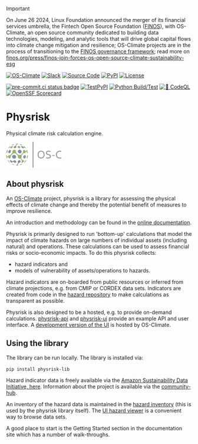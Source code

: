 <!-- markdownlint-disable -->
<!-- prettier-ignore-start -->
> [!IMPORTANT]
> On June 26 2024, Linux Foundation announced the merger of its financial services umbrella, the Fintech Open Source Foundation ([FINOS](https://finos.org)), with OS-Climate, an open source community dedicated to building data technologies, modeling, and analytic tools that will drive global capital flows into climate change mitigation and resilience; OS-Climate projects are in the process of transitioning to the [FINOS governance framework](https://community.finos.org/docs/governance); read more on [finos.org/press/finos-join-forces-os-open-source-climate-sustainability-esg](https://finos.org/press/finos-join-forces-os-open-source-climate-sustainability-esg)
<!-- prettier-ignore-end -->
<!-- markdownlint-enable -->

<!-- prettier-ignore-start -->
<!-- markdownlint-disable-next-line MD013 -->
[![OS-Climate](https://img.shields.io/badge/OS-Climate-blue)](https://os-climate.org/) [![Slack](https://img.shields.io/badge/slack-osclimate-blue.svg?logo=slack)](https://os-climate.slack.com) [![Source Code](https://img.shields.io/badge/GitHub-100000?logo=github&logoColor=white&color=blue)](https://github.com/os-climate/physrisk) [![PyPI](https://img.shields.io/pypi/v/physrisk-lib?logo=python&logoColor=white&color=blue)](https://pypi.org/project/physrisk-lib) [![License](https://img.shields.io/badge/License-Apache_2.0-blue.svg)](https://opensource.org/licenses/Apache-2.0)

<!-- markdownlint-disable-next-line MD013 -->
 [![pre-commit.ci status badge]][pre-commit.ci results page] [![TestPyPI](https://img.shields.io/pypi/v/physrisk-lib?logo=python&label=TestPyPi&logoColor=white&color=32C955&pypiBaseUrl=https://test.pypi.org)](https://test.pypi.org/project/physrisk-lib) [![Python Build/Test](https://github.com/os-climate/physrisk/actions/workflows/build-test.yaml/badge.svg?branch=main)](https://github.com/os-climate/physrisk/actions/workflows/build-test.yaml) [![🔐 CodeQL](https://github.com/os-climate/physrisk/actions/workflows/codeql.yml/badge.svg)](https://github.com/os-climate/physrisk/actions/workflows/codeql.yml) [![OpenSSF Scorecard](https://api.scorecard.dev/projects/github.com/os-climate/physrisk/badge)](https://scorecard.dev/viewer/?uri=github.com/os-climate/physrisk)
<!-- prettier-ignore-end -->

# Physrisk

Physical climate risk calculation engine.

<img src="docs/images/OS-Climate-Logo.png" alt="drawing" width="150"/>

## About physrisk

An [OS-Climate](https://os-climate.org) project, physrisk is a library for
assessing the physical effects of climate change and thereby the potential
benefit of measures to improve resilience.

An introduction and methodology can be found in the
[online documentation](https://physrisk.readthedocs.io/en/latest/).

Physrisk is primarily designed to run 'bottom-up' calculations that model
the impact of climate hazards on large numbers of individual assets
(including natural) and operations. These calculations can be used to assess
financial risks or socio-economic impacts. To do this physrisk collects:

- hazard indicators and
- models of vulnerability of assets/operations to hazards.

Hazard indicators are on-boarded from public resources or inferred from
climate projections, e.g. from CMIP or CORDEX data sets. Indicators are
created from code in the
[hazard repository](https://github.com/os-climate/hazard) to make
calculations as transparent as possible.

Physrisk is also designed to be a hosted, e.g. to provide on-demand
calculations.
[physrisk-api](https://github.com/os-climate/physrisk-api) and
[physrisk-ui](https://github.com/os-climate/physrisk-ui) provide an example
API and user interface. A
[development version of the UI](https://physrisk-ui-physrisk.apps.osc-cl1.apps.os-climate.org)
is hosted by OS-Climate.

## Using the library

The library can be run locally. The library is installed via:

```bash
pip install physrisk-lib
```

Hazard indicator data is freely available via the [Amazon Sustainability Data Initiative, here](https://registry.opendata.aws/os-climate-physrisk/).
Information about the project is available via the
[community-hub](https://github.com/os-climate/OS-Climate-Community-Hub).

An inventory of the hazard data is maintained in the
[hazard inventory](https://github.com/os-climate/hazard/blob/main/src/inventories/hazard/inventory.json)
(this is used by the physrisk library itself). The
[UI hazard viewer](https://physrisk-ui-physrisk.apps.osc-cl1.apps.os-climate.org)
is a convenient way to browse data sets.

A good place to start is the Getting Started section in the documentation site which has a number of walk-throughs.

[pre-commit.ci results page]: https://results.pre-commit.ci/latest/github/os-climate/physrisk/main
[pre-commit.ci status badge]: https://results.pre-commit.ci/badge/github/os-climate/physrisk/main.svg
